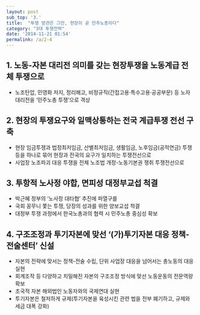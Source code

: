 ```yaml
---
layout: post
sub_top: '3.'
title:  "투쟁 방관은 그만, 현장이 곧 민주노총이다"
category: "3대 투쟁전략"
date: '2014-11-21 01:54'
permalink: /a/2-4
---
```


## 1\. 노동-자본 대리전 의미를 갖는 현장투쟁을 노동계급 전체 투쟁으로

- 노조탄압, 민영화 저지, 정리해고, 비정규직(간접고용·특수고용·공공부문) 등 노자 대리전을 ‘민주노총 투쟁’으로 격상

## 2\. 현장의 투쟁요구와 일맥상통하는 전국 계급투쟁 전선 구축

- 현장 임금투쟁과 법정최저임금, 산별최저임금, 생활임금, 노후임금(공적연금) 투쟁 등을 하나로 묶어 현장과 전국의 요구가 일치하는 투쟁전선으로
- 사업장 노조파괴 대응 투쟁을 전체 노조법 개정-노동기본권 쟁취 투쟁전선으로

## 3\. 투항적 노사정 야합, 면피성 대정부교섭 척결

- 박근혜 정부의 ‘노사정 대타협’ 추진에 파열구를
- 국회 꽁무니 쫓는 투쟁, 당장의 성과를 위한 양보교섭 척결
- 대정부 투쟁 과정에서 한국노총과의 협력 시 민주노총 중심성 확보

## 4\. 구조조정과 투기자본에 맞선 ‘(가)투기자본 대응 정책-전술센터’ 신설

- 자본의 전략에 맞서는 정책-전술 수립, 단위 사업장 대응을 넘어서는 총노동의 대응 실현
- 회계조작 등 다양하고 치밀해진 자본의 구조조정 방식에 맞선 노동운동의 전문역량 확보
- 초국적 자본 해외법인 노동자와의 국제연대 실현
- 투기자본은 철저하게 규제(투기자본을 육성시킨 관련 법을 전부 폐기하고, 규제와 세금 대폭 강화)